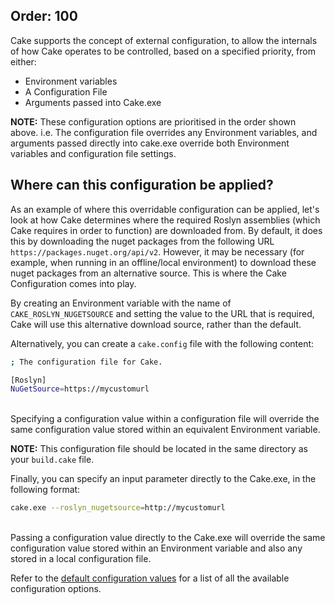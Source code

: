 Order: 100
---

Cake supports the concept of external configuration, to allow the internals of how Cake operates to be controlled, based on a specified priority, from either:

* Environment variables
* A Configuration File
* Arguments passed into Cake.exe

**NOTE:** These configuration options are prioritised in the order shown above.  i.e. The configuration file overrides any Environment variables, and arguments passed directly into cake.exe override both Environment variables and configuration file settings.

## Where can this configuration be applied?

As an example of where this overridable configuration can be applied, let's look at how Cake determines where the required Roslyn assemblies (which Cake requires in order to function) are downloaded from.  By default, it does this by downloading the nuget packages from the following URL `https://packages.nuget.org/api/v2`.  However, it may be necessary (for example, when running in an offline/local environment) to download these nuget packages from an alternative source.  This is where the Cake Configuration comes into play.

By creating an Environment variable with the name of `CAKE_ROSLYN_NUGETSOURCE` and setting the value to the URL that is required, Cake will use this alternative download source, rather than the default.

Alternatively, you can create a `cake.config` file with the following content:

```sh
; The configuration file for Cake.

[Roslyn]
NuGetSource=https://mycustomurl
```
<br/>
Specifying a configuration value within a configuration file will override the same configuration value stored within an equivalent Environment variable.

**NOTE:** This configuration file should be located in the same directory as your `build.cake` file.

Finally, you can specify an input parameter directly to the Cake.exe, in the following format:

```sh
cake.exe --roslyn_nugetsource=http://mycustomurl
```
<br/>
Passing a configuration value directly to the Cake.exe will override the same configuration value stored within an Environment variable and also any stored in a local configuration file.

Refer to the [default configuration values](/docs/fundamentals/default-configuration-values) for a list of all the available configuration options.
